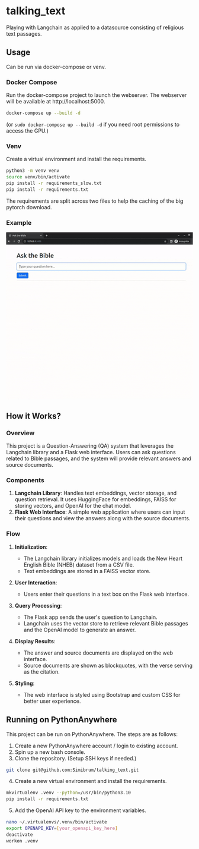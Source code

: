 # talking_text
Playing with Langchain as applied to a datasource consisting of religious text passages.

## Usage

Can be run via docker-compose or venv.

### Docker Compose
Run the docker-compose project to launch the webserver. The webserver will be available at http://localhost:5000.
```bash
docker-compose up --build -d
```
(or `sudo docker-compose up --build -d` if you need root permissions to access the GPU.)

### Venv
Create a virtual environment and install the requirements.
```bash
python3 -m venv venv
source venv/bin/activate
pip install -r requirements_slow.txt
pip install -r requirements.txt
```
The requirements are split across two files to help the caching of the big pytorch download.

### Example
![Example of web interface](docs/example.gif)

## How it Works?

### Overview

This project is a Question-Answering (QA) system that leverages the Langchain library and a Flask web interface. Users can ask questions related to Bible passages, and the system will provide relevant answers and source documents.

### Components

1. **Langchain Library**: Handles text embeddings, vector storage, and question retrieval. It uses HuggingFace for embeddings, FAISS for storing vectors, and OpenAI for the chat model.
2. **Flask Web Interface**: A simple web application where users can input their questions and view the answers along with the source documents.

### Flow

1. **Initialization**: 
   - The Langchain library initializes models and loads the New Heart English Bible (NHEB) dataset from a CSV file.
   - Text embeddings are stored in a FAISS vector store.
  
2. **User Interaction**:
   - Users enter their questions in a text box on the Flask web interface.
  
3. **Query Processing**: 
   - The Flask app sends the user's question to Langchain.
   - Langchain uses the vector store to retrieve relevant Bible passages and the OpenAI model to generate an answer.
  
4. **Display Results**: 
   - The answer and source documents are displayed on the web interface.
   - Source documents are shown as blockquotes, with the verse serving as the citation.

5. **Styling**: 
   - The web interface is styled using Bootstrap and custom CSS for better user experience.

## Running on PythonAnywhere

This project can be run on PythonAnywhere. The steps are as follows:

1. Create a new PythonAnywhere account / login to existing account.
2. Spin up a new bash console.
3. Clone the repository. (Setup SSH keys if needed.)
```bash
git clone git@github.com:Simibrum/talking_text.git
```
4. Create a new virtual environment and install the requirements.
```bash
mkvirtualenv .venv --python=/usr/bin/python3.10
pip install -r requirements.txt
```
5. Add the OpenAI API key to the environment variables.
```bash
nano ~/.virtualenvs/.venv/bin/activate
export OPENAPI_KEY=[your_openapi_key_here]
deactivate
workon .venv
```